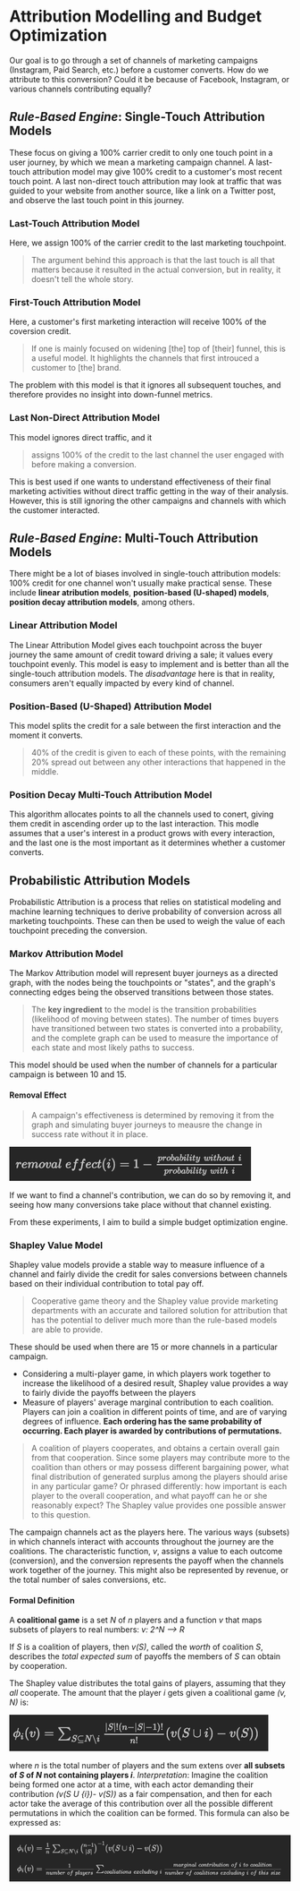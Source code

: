 # Attribution Modelling and Budget Optimization
Our goal is to go through a set of channels of marketing campaigns (Instagram, Paid Search, etc.) before a customer converts. How do we attribute to this conversion? Could it be because of Facebook, Instagram, or various channels contributing equally? 
## *Rule-Based Engine*: Single-Touch Attribution Models
These focus on giving a 100% carrier credit to only one touch point in a user journey, by which we mean a marketing campaign channel. A last-touch attribution model may give 100% credit to a customer's most recent touch point. A last non-direct touch attribution may look at traffic that was guided to your website from another source, like a link on a Twitter post, and observe the last touch point in this journey.
### Last-Touch Attribution Model
Here, we assign 100% of the carrier credit to the last marketing touchpoint. 
> The argument behind this approach is that the last touch is all that matters because it resulted in the actual conversion, but in reality, it doesn't tell the whole story.

### First-Touch Attribution Model
Here, a customer's first marketing interaction will receive 100% of the coversion credit. 
> If one is mainly focused on widening [the] top of [their] funnel, this is a useful model. It highlights the channels that first introuced a customer to [the] brand.

The problem with this model is that it ignores all subsequent touches, and therefore provides no insight into down-funnel metrics.

### Last Non-Direct Attribution Model
This model ignores direct traffic, and it
> assigns 100% of the credit to the last channel the user engaged with before making a conversion.

This is best used if one wants to understand effectiveness of their final marketing activities without direct traffic getting in the way of their analysis. However, this is still ignoring the other campaigns and channels with which the customer interacted.

## *Rule-Based Engine*: Multi-Touch Attribution Models
There might be a lot of biases involved in single-touch attribution models: 100% credit for one channel won't usually make practical sense. These include **linear atribution models**, **position-based (U-shaped) models**, **position decay attribution models**, among others.

### Linear Attribution Model
The Linear Attribution Model gives each touchpoint across the buyer journey the same amount of credit toward driving a sale; it values every touchpoint evenly. This model is easy to implement and is better than all the single-touch attribution models. The *disadvantage* here is that in reality, consumers aren't equally impacted by every kind of channel.

### Position-Based (U-Shaped) Attribution Model
This model splits the credit for a sale between the first interaction and the moment it converts.
> 40% of the credit is given to each of these points, with the remaining 20% spread out between any other interactions that happened in the middle.

### Position Decay Multi-Touch Attribution Model
This algorithm allocates points to all the channels used to conert, giving them credit in ascending order up to the last interaction. This modle assumes that a user's interest in a product grows with every interaction, and the last one is the most important as it determines whether a customer converts.

## Probabilistic Attribution Models
Probabilistic Attribution is a process that relies on statistical modeling and machine learning techniques to derive probability of conversion across all marketing touchpoints. These can then be used to weigh the value of each touchpoint preceding the conversion.

### Markov Attribution Model
The Markov Attribution model will represent buyer journeys as a directed graph, with the nodes being the touchpoints or "states", and the graph's connecting edges being the observed transitions between those states. 
> The **key ingredient** to the model is the transition probabilities (likelihood of moving between states). The number of times buyers have transitioned between two states is converted into a probability, and the complete graph can be used to measure the importance of each state and most likely paths to success.

This model should be used when the number of channels for a particular campaign is between 10 and 15.

#### Removal Effect
> A campaign's effectiveness is determined by removing it from the graph and simulating buyer journeys to meausre the change in success rate without it in place.

![removal_effect](imgs/removal_effect.png)

If we want to find a channel's contribution, we can do so by removing it, and seeing how many conversions take place without that channel existing.

From these experiments, I aim to build a simple budget optimization engine.

### Shapley Value Model
Shapley value models provide a stable way to measure influence of a channel and fairly divide the credit for sales conversions between channels based on their individual contribution to total pay off.
> Cooperative game theory and the Shapley value provide marketing departments with an accurate and tailored solution for attribution that has the potential to deliver much more than the rule-based models are able to provide.

These should be used when there are 15 or more channels in a particular campaign.

- Considering a multi-player game, in which players work together to increase the likelihood of a desired result, Shapley value provides a way to fairly divide the payoffs between the players
- Measure of players' average marginal contribution to each coalition. Players can join a coalition in different points of time, and are of varying degrees of influence. **Each ordering has the same probability of occurring. Each player is awarded by contributions of permutations.**

> A coalition of players cooperates, and obtains a certain overall gain from that cooperation. Since some players may contribute more to the coalition than others or may possess different bargaining power, what final distribution of generated surplus among the players should arise in any particular game? Or phrased differently: how important is each player to the overall cooperation, and what payoff can he or she reasonably expect? The Shapley value provides one possible answer to this question.

The campaign channels act as the players here. The various ways (subsets) in which channels interact with accounts throughout the journey are the coalitions. The characteristic function, *v*, assigns a value to each outcome (conversion), and the conversion represents the payoff when the channels work together of the journey. This might also be represented by revenue, or the total number of sales conversions, etc.

#### Formal Definition
A **coalitional game** is a set *N* of *n* players and a function *v* that maps subsets of players to real numbers: *v: 2^N --> R*

If *S* is a coalition of players, then *v(S)*, called the *worth* of coalition *S*, describes the *total expected sum* of payoffs the members of *S* can obtain by cooperation.

The Shapley value distributes the total gains of players, assuming that they *all* cooperate. The amount that the player *i* gets given a coalitional game *(v, N)* is:

![shapley_1](imgs/shapley_eq_1.png)

where *n* is the total number of players and the sum extens over **all subsets of $S$ of $N$ not containing players *i***. *Interpretation*: Imagine the coalition being formed one actor at a time, with each actor demanding their contribution *(v(S U {i})- v(S))* as a fair compensation, and then for each actor take the average of this contribution over all the possible different permutations in which the coalition can be formed. This formula can also be expressed as:

![shapley_2](imgs/shapley_eq_2.png)
